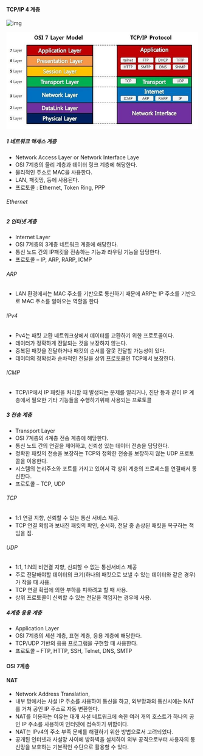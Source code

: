 #### TCP/IP 4 계층

![img](..\..\md\images\213F623C566BAE253B)

![img](..\images\995EFF355B74179035)



##### 1 네트워크 액세스 계층

* Network Access Layer or Network Interface Laye
* OSI 7계층의 물리 계층과 데이터 링크 계층에 해당한다.
* 물리적인 주소로 MAC을 사용한다.
* LAN, 패킷망, 등에 사용된다.
* 프로토콜 : Ethernet, Token Ring, PPP

###### Ethernet



##### 2 인터넷 계층

* Internet Layer
* OSI 7계층의 3계층  네트워크 계층에 해당한다. 
* 통신 노드 간의 IP패킷을 전송하는 기능과 라우팅 기능을 담당한다.
* 프로토콜 – IP, ARP, RARP, ICMP

###### ARP

* LAN 환경에서는 MAC 주소를 기반으로 통신하기 때문에 ARP는 IP 주소를 기반으로 MAC 주소를 알아오는 역할을 한다

###### IPv4

* Pv4는 패킷 교환 네트워크상에서 데이터를 교환하기 위한 프로토콜이다.
* 데이터가 정확하게 전달되는 것을 보장하지 않는다.
* 중복된 패킷을 전달하거나 패킷의 순서를 잘못 전달할 가능성이 있다.
* 데이터의 정확성과 순차적인 전달을 상위 프로토콜인 TCP에서 보장한다.



###### ICMP

* TCP/IP에서 IP 패킷을 처리할 때 발생되는 문제를 알리거나, 진단 등과 같이 IP 계층에서 필요한 기타 기능들을 수행하기위해 사용되는 프로토콜



##### 3 전송 계층

* Transport Layer
* OSI 7계층의 4계층 전송 계층에 해당한다.
* 통신 노드 간의 연결을 제어하고, 신뢰성 있는 데이터 전송을 담당한다.
*  정확한 패킷의 전송을 보장하는 TCP와 정확한 전송을 보장하지 않는 UDP 프로토 콜을 이용한다.
* 시스템의 논리주소와 포트를 가지고 있어서 각 상위 계층의 프로세스를 연결해서 통신한다.
* 프로토콜 – TCP, UDP

###### TCP

* 1:1 연결 지향, 신뢰할 수 있는 통신 서비스 제공.
* TCP 연결 확립과 보내진 패킷의 확인, 순서화, 전달 중 손상된 패킷을 복구하는 책임을 짐.

###### UDP

* 1:1, 1:N의 비연결 지향, 신뢰할 수 없는 통신서비스 제공
* 주로 전달해야할 데이터의 크기(하나의 패킷으로 보낼 수 있는 데이터와 같은 경우) 가 작을 때 사용.
*  TCP 연결 확립에 의한 부하를 피하려고 할 때 사용.
*  상위 프로토콜이 신뢰할 수 있는 전달을 책임지는 경우에 사용.



##### 4계층 응용 계층

* Application Layer
* OSI 7계층의 세션 계층, 표현 계층, 응용 계층에 해당한다.
* TCP/UDP 기반의 응용 프로그램을 구현할 때 사용한다.
* 프로토콜 – FTP,  HTTP, SSH, Telnet, DNS, SMTP



#### OSI 7계층



#### NAT

* Network Address Translation, 
* 내부 망에서는 사설 IP 주소를 사용하여 통신을 하고, 외부망과의 통신시에는 NAT를 거쳐 공인 IP 주소로 자동 변환한다.
* NAT를 이용하는 이유는 대개 사설 네트워크에 속한 여러 개의 호스트가 하나의 공인 IP 주소를 사용하여 인터넷에 접속하기 위함이다.
* NAT는 IPv4의 주소 부족 문제를 해결하기 위한 방법으로서 고려되었다.
* 공개된 인터넷과 사설망 사이에 방화벽을 설치하여 외부 공격으로부터 사용자의 통신망을 보호하는 기본적인 수단으로 활용할 수 있다.